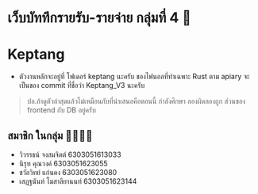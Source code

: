 # เว็บบัททึกรายรับ-รายจ่าย กลุ่มที่ 4 💸
# Keptang
- ตัวงานหลักจะอยู่ที่ โฟเดอร์ keptang นะครับ ของไฟนอลที่ทำเฉพาะ Rust ตาม apiary จะเป็นของ commit ที่ชื่อว่า Keptang_V3 นะครับ
> ปล.ถ้าดูตัวล่าสุดแล้วไม่เหมือนกับที่นำเสนอคือตอนนี้ กำลังศึกษา ลองผิดลองถูก ส่วนของ frontend กับ DB อยู่ครับ
## สมาชิก ในกลุ่ม 👨‍👩‍👧‍👦  
* วิวรรธน์  จงสมจิตต์ 6303051613033
* นิรุท คุณวงค์ 6303051623055
* ชวัลวิทย์ แก่นคง 6303051623080
* เสฏฐนันท์ โมสาลียานนท์ 6303051623144
